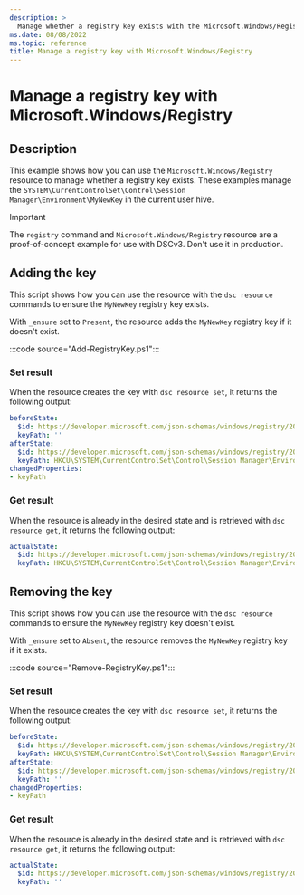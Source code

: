 ```yaml
---
description: >
  Manage whether a registry key exists with the Microsoft.Windows/Registry DSC Resource.
ms.date: 08/08/2022
ms.topic: reference
title: Manage a registry key with Microsoft.Windows/Registry
---
```


# Manage a registry key with Microsoft.Windows/Registry

## Description

This example shows how you can use the `Microsoft.Windows/Registry` resource to manage whether a
registry key exists. These examples manage the
`SYSTEM\CurrentControlSet\Control\Session Manager\Environment\MyNewKey` in the current user hive.

> [!IMPORTANT]
> The `registry` command and `Microsoft.Windows/Registry` resource are a proof-of-concept example
> for use with DSCv3. Don't use it in production.

## Adding the key

This script shows how you can use the resource with the `dsc resource` commands to ensure the
`MyNewKey` registry key exists.

With `_ensure` set to `Present`, the resource adds the `MyNewKey` registry key if it doesn't exist.

:::code source="Add-RegistryKey.ps1":::

### Set result

When the resource creates the key with `dsc resource set`, it returns the following output:

```yaml
beforeState:
  $id: https://developer.microsoft.com/json-schemas/windows/registry/20230303/Microsoft.Windows.Registry.schema.json
  keyPath: ''
afterState:
  $id: https://developer.microsoft.com/json-schemas/windows/registry/20230303/Microsoft.Windows.Registry.schema.json
  keyPath: HKCU\SYSTEM\CurrentControlSet\Control\Session Manager\Environment\MyNewKey
changedProperties:
- keyPath
```

### Get result

When the resource is already in the desired state and is retrieved with `dsc resource get`, it
returns the following output:

```yaml
actualState:
  $id: https://developer.microsoft.com/json-schemas/windows/registry/20230303/Microsoft.Windows.Registry.schema.json
  keyPath: HKCU\SYSTEM\CurrentControlSet\Control\Session Manager\Environment\MyNewKey
```

## Removing the key

This script shows how you can use the resource with the `dsc resource` commands to ensure the
`MyNewKey` registry key doesn't exist.

With `_ensure` set to `Absent`, the resource removes the `MyNewKey` registry key if it exists.

:::code source="Remove-RegistryKey.ps1":::

### Set result

When the resource creates the key with `dsc resource set`, it returns the following output:

```yaml
beforeState:
  $id: https://developer.microsoft.com/json-schemas/windows/registry/20230303/Microsoft.Windows.Registry.schema.json
  keyPath: HKCU\SYSTEM\CurrentControlSet\Control\Session Manager\Environment\MyNewKey
afterState:
  $id: https://developer.microsoft.com/json-schemas/windows/registry/20230303/Microsoft.Windows.Registry.schema.json
  keyPath: ''
changedProperties:
- keyPath
```

### Get result

When the resource is already in the desired state and is retrieved with `dsc resource get`, it
returns the following output:

```yaml
actualState:
  $id: https://developer.microsoft.com/json-schemas/windows/registry/20230303/Microsoft.Windows.Registry.schema.json
  keyPath: ''
```
